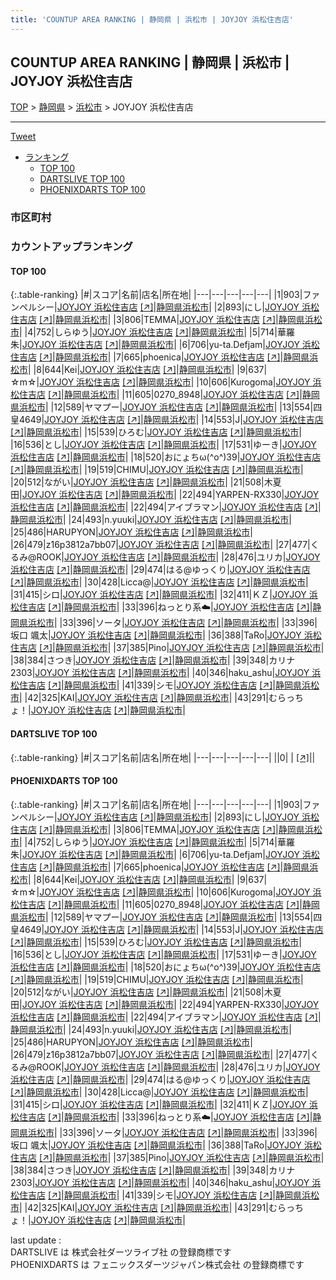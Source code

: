 ```yaml
---
title: 'COUNTUP AREA RANKING | 静岡県 | 浜松市 | JOYJOY 浜松住吉店'
---
```

## COUNTUP AREA RANKING | 静岡県 | 浜松市 | JOYJOY 浜松住吉店

[TOP](/darts/rank/) > [静岡県](/darts/rank/静岡県/) > [浜松市](/darts/rank/静岡県/浜松市/) > JOYJOY 浜松住吉店

___

<a href="https://twitter.com/share?ref_src=twsrc%5Etfw" data-text="COUNTUP AREA RANKING | 静岡県浜松市JOYJOY 浜松住吉店" class="twitter-share-button" data-hashtags="DARTSLIVE,PHOENIXDARTS,darts,ダーツ" data-show-count="false">Tweet</a>

* [ランキング](#カウントアップランキング)
    * [TOP 100](#top-100)
    * [DARTSLIVE TOP 100](#dartslive-top-100)
    * [PHOENIXDARTS TOP 100](#phoenixdarts-top-100)

### 市区町村

<ul>

</ul>

### カウントアップランキング

#### TOP 100



{:.table-ranking}
|#|スコア|名前|店名|所在地|
|---|---|---|---|---|
|1|903|<span class="rank-name-pd">ファンペルシー</span>|<a href="/darts/rank/shops/56503.html">JOYJOY 浜松住吉店</a> <a href="https://vs.phoenixdarts.com/jp/shop/shopDetailInfo/s_56503?s_seq=56503">[↗]</a>|<a href="/darts/rank/静岡県/浜松市">静岡県浜松市</a>|
|2|893|<span class="rank-name-pd">にし</span>|<a href="/darts/rank/shops/56503.html">JOYJOY 浜松住吉店</a> <a href="https://vs.phoenixdarts.com/jp/shop/shopDetailInfo/s_56503?s_seq=56503">[↗]</a>|<a href="/darts/rank/静岡県/浜松市">静岡県浜松市</a>|
|3|806|<span class="rank-name-pd">TEMMA</span>|<a href="/darts/rank/shops/56503.html">JOYJOY 浜松住吉店</a> <a href="https://vs.phoenixdarts.com/jp/shop/shopDetailInfo/s_56503?s_seq=56503">[↗]</a>|<a href="/darts/rank/静岡県/浜松市">静岡県浜松市</a>|
|4|752|<span class="rank-name-pd">しらゆう</span>|<a href="/darts/rank/shops/56503.html">JOYJOY 浜松住吉店</a> <a href="https://vs.phoenixdarts.com/jp/shop/shopDetailInfo/s_56503?s_seq=56503">[↗]</a>|<a href="/darts/rank/静岡県/浜松市">静岡県浜松市</a>|
|5|714|<span class="rank-name-pd">華羅朱</span>|<a href="/darts/rank/shops/56503.html">JOYJOY 浜松住吉店</a> <a href="https://vs.phoenixdarts.com/jp/shop/shopDetailInfo/s_56503?s_seq=56503">[↗]</a>|<a href="/darts/rank/静岡県/浜松市">静岡県浜松市</a>|
|6|706|<span class="rank-name-pd">yu-ta.Defjam</span>|<a href="/darts/rank/shops/56503.html">JOYJOY 浜松住吉店</a> <a href="https://vs.phoenixdarts.com/jp/shop/shopDetailInfo/s_56503?s_seq=56503">[↗]</a>|<a href="/darts/rank/静岡県/浜松市">静岡県浜松市</a>|
|7|665|<span class="rank-name-pd">phoenica</span>|<a href="/darts/rank/shops/56503.html">JOYJOY 浜松住吉店</a> <a href="https://vs.phoenixdarts.com/jp/shop/shopDetailInfo/s_56503?s_seq=56503">[↗]</a>|<a href="/darts/rank/静岡県/浜松市">静岡県浜松市</a>|
|8|644|<span class="rank-name-pd">Kei</span>|<a href="/darts/rank/shops/56503.html">JOYJOY 浜松住吉店</a> <a href="https://vs.phoenixdarts.com/jp/shop/shopDetailInfo/s_56503?s_seq=56503">[↗]</a>|<a href="/darts/rank/静岡県/浜松市">静岡県浜松市</a>|
|9|637|<span class="rank-name-pd">☆m☆</span>|<a href="/darts/rank/shops/56503.html">JOYJOY 浜松住吉店</a> <a href="https://vs.phoenixdarts.com/jp/shop/shopDetailInfo/s_56503?s_seq=56503">[↗]</a>|<a href="/darts/rank/静岡県/浜松市">静岡県浜松市</a>|
|10|606|<span class="rank-name-pd">Kurogoma</span>|<a href="/darts/rank/shops/56503.html">JOYJOY 浜松住吉店</a> <a href="https://vs.phoenixdarts.com/jp/shop/shopDetailInfo/s_56503?s_seq=56503">[↗]</a>|<a href="/darts/rank/静岡県/浜松市">静岡県浜松市</a>|
|11|605|<span class="rank-name-pd">0270_8948</span>|<a href="/darts/rank/shops/56503.html">JOYJOY 浜松住吉店</a> <a href="https://vs.phoenixdarts.com/jp/shop/shopDetailInfo/s_56503?s_seq=56503">[↗]</a>|<a href="/darts/rank/静岡県/浜松市">静岡県浜松市</a>|
|12|589|<span class="rank-name-pd">ヤマプー</span>|<a href="/darts/rank/shops/56503.html">JOYJOY 浜松住吉店</a> <a href="https://vs.phoenixdarts.com/jp/shop/shopDetailInfo/s_56503?s_seq=56503">[↗]</a>|<a href="/darts/rank/静岡県/浜松市">静岡県浜松市</a>|
|13|554|<span class="rank-name-pd">四皇4649</span>|<a href="/darts/rank/shops/56503.html">JOYJOY 浜松住吉店</a> <a href="https://vs.phoenixdarts.com/jp/shop/shopDetailInfo/s_56503?s_seq=56503">[↗]</a>|<a href="/darts/rank/静岡県/浜松市">静岡県浜松市</a>|
|14|553|<span class="rank-name-pd">J</span>|<a href="/darts/rank/shops/56503.html">JOYJOY 浜松住吉店</a> <a href="https://vs.phoenixdarts.com/jp/shop/shopDetailInfo/s_56503?s_seq=56503">[↗]</a>|<a href="/darts/rank/静岡県/浜松市">静岡県浜松市</a>|
|15|539|<span class="rank-name-pd">ひろむ</span>|<a href="/darts/rank/shops/56503.html">JOYJOY 浜松住吉店</a> <a href="https://vs.phoenixdarts.com/jp/shop/shopDetailInfo/s_56503?s_seq=56503">[↗]</a>|<a href="/darts/rank/静岡県/浜松市">静岡県浜松市</a>|
|16|536|<span class="rank-name-pd">とし</span>|<a href="/darts/rank/shops/56503.html">JOYJOY 浜松住吉店</a> <a href="https://vs.phoenixdarts.com/jp/shop/shopDetailInfo/s_56503?s_seq=56503">[↗]</a>|<a href="/darts/rank/静岡県/浜松市">静岡県浜松市</a>|
|17|531|<span class="rank-name-pd">ゆーき</span>|<a href="/darts/rank/shops/56503.html">JOYJOY 浜松住吉店</a> <a href="https://vs.phoenixdarts.com/jp/shop/shopDetailInfo/s_56503?s_seq=56503">[↗]</a>|<a href="/darts/rank/静岡県/浜松市">静岡県浜松市</a>|
|18|520|<span class="rank-name-pd">おにょちω(^o^)39</span>|<a href="/darts/rank/shops/56503.html">JOYJOY 浜松住吉店</a> <a href="https://vs.phoenixdarts.com/jp/shop/shopDetailInfo/s_56503?s_seq=56503">[↗]</a>|<a href="/darts/rank/静岡県/浜松市">静岡県浜松市</a>|
|19|519|<span class="rank-name-pd">CHIMU</span>|<a href="/darts/rank/shops/56503.html">JOYJOY 浜松住吉店</a> <a href="https://vs.phoenixdarts.com/jp/shop/shopDetailInfo/s_56503?s_seq=56503">[↗]</a>|<a href="/darts/rank/静岡県/浜松市">静岡県浜松市</a>|
|20|512|<span class="rank-name-pd">ながい</span>|<a href="/darts/rank/shops/56503.html">JOYJOY 浜松住吉店</a> <a href="https://vs.phoenixdarts.com/jp/shop/shopDetailInfo/s_56503?s_seq=56503">[↗]</a>|<a href="/darts/rank/静岡県/浜松市">静岡県浜松市</a>|
|21|508|<span class="rank-name-pd">木夏田</span>|<a href="/darts/rank/shops/56503.html">JOYJOY 浜松住吉店</a> <a href="https://vs.phoenixdarts.com/jp/shop/shopDetailInfo/s_56503?s_seq=56503">[↗]</a>|<a href="/darts/rank/静岡県/浜松市">静岡県浜松市</a>|
|22|494|<span class="rank-name-pd">YARPEN-RX330</span>|<a href="/darts/rank/shops/56503.html">JOYJOY 浜松住吉店</a> <a href="https://vs.phoenixdarts.com/jp/shop/shopDetailInfo/s_56503?s_seq=56503">[↗]</a>|<a href="/darts/rank/静岡県/浜松市">静岡県浜松市</a>|
|22|494|<span class="rank-name-pd">アイブラマン</span>|<a href="/darts/rank/shops/56503.html">JOYJOY 浜松住吉店</a> <a href="https://vs.phoenixdarts.com/jp/shop/shopDetailInfo/s_56503?s_seq=56503">[↗]</a>|<a href="/darts/rank/静岡県/浜松市">静岡県浜松市</a>|
|24|493|<span class="rank-name-pd">n.yuuki</span>|<a href="/darts/rank/shops/56503.html">JOYJOY 浜松住吉店</a> <a href="https://vs.phoenixdarts.com/jp/shop/shopDetailInfo/s_56503?s_seq=56503">[↗]</a>|<a href="/darts/rank/静岡県/浜松市">静岡県浜松市</a>|
|25|486|<span class="rank-name-pd">HARUPYON</span>|<a href="/darts/rank/shops/56503.html">JOYJOY 浜松住吉店</a> <a href="https://vs.phoenixdarts.com/jp/shop/shopDetailInfo/s_56503?s_seq=56503">[↗]</a>|<a href="/darts/rank/静岡県/浜松市">静岡県浜松市</a>|
|26|479|<span class="rank-name-pd">z16p3812a7bb07</span>|<a href="/darts/rank/shops/56503.html">JOYJOY 浜松住吉店</a> <a href="https://vs.phoenixdarts.com/jp/shop/shopDetailInfo/s_56503?s_seq=56503">[↗]</a>|<a href="/darts/rank/静岡県/浜松市">静岡県浜松市</a>|
|27|477|<span class="rank-name-pd">くるみ@ROOK</span>|<a href="/darts/rank/shops/56503.html">JOYJOY 浜松住吉店</a> <a href="https://vs.phoenixdarts.com/jp/shop/shopDetailInfo/s_56503?s_seq=56503">[↗]</a>|<a href="/darts/rank/静岡県/浜松市">静岡県浜松市</a>|
|28|476|<span class="rank-name-pd">ユリカ</span>|<a href="/darts/rank/shops/56503.html">JOYJOY 浜松住吉店</a> <a href="https://vs.phoenixdarts.com/jp/shop/shopDetailInfo/s_56503?s_seq=56503">[↗]</a>|<a href="/darts/rank/静岡県/浜松市">静岡県浜松市</a>|
|29|474|<span class="rank-name-pd">はる@ゆっくり</span>|<a href="/darts/rank/shops/56503.html">JOYJOY 浜松住吉店</a> <a href="https://vs.phoenixdarts.com/jp/shop/shopDetailInfo/s_56503?s_seq=56503">[↗]</a>|<a href="/darts/rank/静岡県/浜松市">静岡県浜松市</a>|
|30|428|<span class="rank-name-pd">Licca@</span>|<a href="/darts/rank/shops/56503.html">JOYJOY 浜松住吉店</a> <a href="https://vs.phoenixdarts.com/jp/shop/shopDetailInfo/s_56503?s_seq=56503">[↗]</a>|<a href="/darts/rank/静岡県/浜松市">静岡県浜松市</a>|
|31|415|<span class="rank-name-pd">シロ</span>|<a href="/darts/rank/shops/56503.html">JOYJOY 浜松住吉店</a> <a href="https://vs.phoenixdarts.com/jp/shop/shopDetailInfo/s_56503?s_seq=56503">[↗]</a>|<a href="/darts/rank/静岡県/浜松市">静岡県浜松市</a>|
|32|411|<span class="rank-name-pd">ＫＺ</span>|<a href="/darts/rank/shops/56503.html">JOYJOY 浜松住吉店</a> <a href="https://vs.phoenixdarts.com/jp/shop/shopDetailInfo/s_56503?s_seq=56503">[↗]</a>|<a href="/darts/rank/静岡県/浜松市">静岡県浜松市</a>|
|33|396|<span class="rank-name-pd">ねっとり系☁️</span>|<a href="/darts/rank/shops/56503.html">JOYJOY 浜松住吉店</a> <a href="https://vs.phoenixdarts.com/jp/shop/shopDetailInfo/s_56503?s_seq=56503">[↗]</a>|<a href="/darts/rank/静岡県/浜松市">静岡県浜松市</a>|
|33|396|<span class="rank-name-pd">ソータ</span>|<a href="/darts/rank/shops/56503.html">JOYJOY 浜松住吉店</a> <a href="https://vs.phoenixdarts.com/jp/shop/shopDetailInfo/s_56503?s_seq=56503">[↗]</a>|<a href="/darts/rank/静岡県/浜松市">静岡県浜松市</a>|
|33|396|<span class="rank-name-pd">坂口 颯太</span>|<a href="/darts/rank/shops/56503.html">JOYJOY 浜松住吉店</a> <a href="https://vs.phoenixdarts.com/jp/shop/shopDetailInfo/s_56503?s_seq=56503">[↗]</a>|<a href="/darts/rank/静岡県/浜松市">静岡県浜松市</a>|
|36|388|<span class="rank-name-pd">TaRo</span>|<a href="/darts/rank/shops/56503.html">JOYJOY 浜松住吉店</a> <a href="https://vs.phoenixdarts.com/jp/shop/shopDetailInfo/s_56503?s_seq=56503">[↗]</a>|<a href="/darts/rank/静岡県/浜松市">静岡県浜松市</a>|
|37|385|<span class="rank-name-pd">Pino</span>|<a href="/darts/rank/shops/56503.html">JOYJOY 浜松住吉店</a> <a href="https://vs.phoenixdarts.com/jp/shop/shopDetailInfo/s_56503?s_seq=56503">[↗]</a>|<a href="/darts/rank/静岡県/浜松市">静岡県浜松市</a>|
|38|384|<span class="rank-name-pd">さつき</span>|<a href="/darts/rank/shops/56503.html">JOYJOY 浜松住吉店</a> <a href="https://vs.phoenixdarts.com/jp/shop/shopDetailInfo/s_56503?s_seq=56503">[↗]</a>|<a href="/darts/rank/静岡県/浜松市">静岡県浜松市</a>|
|39|348|<span class="rank-name-pd">カリナ2303</span>|<a href="/darts/rank/shops/56503.html">JOYJOY 浜松住吉店</a> <a href="https://vs.phoenixdarts.com/jp/shop/shopDetailInfo/s_56503?s_seq=56503">[↗]</a>|<a href="/darts/rank/静岡県/浜松市">静岡県浜松市</a>|
|40|346|<span class="rank-name-pd">haku_ashu</span>|<a href="/darts/rank/shops/56503.html">JOYJOY 浜松住吉店</a> <a href="https://vs.phoenixdarts.com/jp/shop/shopDetailInfo/s_56503?s_seq=56503">[↗]</a>|<a href="/darts/rank/静岡県/浜松市">静岡県浜松市</a>|
|41|339|<span class="rank-name-pd">シモ</span>|<a href="/darts/rank/shops/56503.html">JOYJOY 浜松住吉店</a> <a href="https://vs.phoenixdarts.com/jp/shop/shopDetailInfo/s_56503?s_seq=56503">[↗]</a>|<a href="/darts/rank/静岡県/浜松市">静岡県浜松市</a>|
|42|325|<span class="rank-name-pd">KAI</span>|<a href="/darts/rank/shops/56503.html">JOYJOY 浜松住吉店</a> <a href="https://vs.phoenixdarts.com/jp/shop/shopDetailInfo/s_56503?s_seq=56503">[↗]</a>|<a href="/darts/rank/静岡県/浜松市">静岡県浜松市</a>|
|43|291|<span class="rank-name-pd">むらっちょ！</span>|<a href="/darts/rank/shops/56503.html">JOYJOY 浜松住吉店</a> <a href="https://vs.phoenixdarts.com/jp/shop/shopDetailInfo/s_56503?s_seq=56503">[↗]</a>|<a href="/darts/rank/静岡県/浜松市">静岡県浜松市</a>|


#### DARTSLIVE TOP 100



{:.table-ranking}
|#|スコア|名前|店名|所在地|
|---|---|---|---|---|
||0|<span class="rank-name-dl"> </span>|<a href="/darts/rank/shops/.html"></a> <a href="">[↗]</a>|<a href="/darts/rank//"></a>|


#### PHOENIXDARTS TOP 100



{:.table-ranking}
|#|スコア|名前|店名|所在地|
|---|---|---|---|---|
|1|903|<span class="rank-name-pd">ファンペルシー</span>|<a href="/darts/rank/shops/56503.html">JOYJOY 浜松住吉店</a> <a href="https://vs.phoenixdarts.com/jp/shop/shopDetailInfo/s_56503?s_seq=56503">[↗]</a>|<a href="/darts/rank/静岡県/浜松市">静岡県浜松市</a>|
|2|893|<span class="rank-name-pd">にし</span>|<a href="/darts/rank/shops/56503.html">JOYJOY 浜松住吉店</a> <a href="https://vs.phoenixdarts.com/jp/shop/shopDetailInfo/s_56503?s_seq=56503">[↗]</a>|<a href="/darts/rank/静岡県/浜松市">静岡県浜松市</a>|
|3|806|<span class="rank-name-pd">TEMMA</span>|<a href="/darts/rank/shops/56503.html">JOYJOY 浜松住吉店</a> <a href="https://vs.phoenixdarts.com/jp/shop/shopDetailInfo/s_56503?s_seq=56503">[↗]</a>|<a href="/darts/rank/静岡県/浜松市">静岡県浜松市</a>|
|4|752|<span class="rank-name-pd">しらゆう</span>|<a href="/darts/rank/shops/56503.html">JOYJOY 浜松住吉店</a> <a href="https://vs.phoenixdarts.com/jp/shop/shopDetailInfo/s_56503?s_seq=56503">[↗]</a>|<a href="/darts/rank/静岡県/浜松市">静岡県浜松市</a>|
|5|714|<span class="rank-name-pd">華羅朱</span>|<a href="/darts/rank/shops/56503.html">JOYJOY 浜松住吉店</a> <a href="https://vs.phoenixdarts.com/jp/shop/shopDetailInfo/s_56503?s_seq=56503">[↗]</a>|<a href="/darts/rank/静岡県/浜松市">静岡県浜松市</a>|
|6|706|<span class="rank-name-pd">yu-ta.Defjam</span>|<a href="/darts/rank/shops/56503.html">JOYJOY 浜松住吉店</a> <a href="https://vs.phoenixdarts.com/jp/shop/shopDetailInfo/s_56503?s_seq=56503">[↗]</a>|<a href="/darts/rank/静岡県/浜松市">静岡県浜松市</a>|
|7|665|<span class="rank-name-pd">phoenica</span>|<a href="/darts/rank/shops/56503.html">JOYJOY 浜松住吉店</a> <a href="https://vs.phoenixdarts.com/jp/shop/shopDetailInfo/s_56503?s_seq=56503">[↗]</a>|<a href="/darts/rank/静岡県/浜松市">静岡県浜松市</a>|
|8|644|<span class="rank-name-pd">Kei</span>|<a href="/darts/rank/shops/56503.html">JOYJOY 浜松住吉店</a> <a href="https://vs.phoenixdarts.com/jp/shop/shopDetailInfo/s_56503?s_seq=56503">[↗]</a>|<a href="/darts/rank/静岡県/浜松市">静岡県浜松市</a>|
|9|637|<span class="rank-name-pd">☆m☆</span>|<a href="/darts/rank/shops/56503.html">JOYJOY 浜松住吉店</a> <a href="https://vs.phoenixdarts.com/jp/shop/shopDetailInfo/s_56503?s_seq=56503">[↗]</a>|<a href="/darts/rank/静岡県/浜松市">静岡県浜松市</a>|
|10|606|<span class="rank-name-pd">Kurogoma</span>|<a href="/darts/rank/shops/56503.html">JOYJOY 浜松住吉店</a> <a href="https://vs.phoenixdarts.com/jp/shop/shopDetailInfo/s_56503?s_seq=56503">[↗]</a>|<a href="/darts/rank/静岡県/浜松市">静岡県浜松市</a>|
|11|605|<span class="rank-name-pd">0270_8948</span>|<a href="/darts/rank/shops/56503.html">JOYJOY 浜松住吉店</a> <a href="https://vs.phoenixdarts.com/jp/shop/shopDetailInfo/s_56503?s_seq=56503">[↗]</a>|<a href="/darts/rank/静岡県/浜松市">静岡県浜松市</a>|
|12|589|<span class="rank-name-pd">ヤマプー</span>|<a href="/darts/rank/shops/56503.html">JOYJOY 浜松住吉店</a> <a href="https://vs.phoenixdarts.com/jp/shop/shopDetailInfo/s_56503?s_seq=56503">[↗]</a>|<a href="/darts/rank/静岡県/浜松市">静岡県浜松市</a>|
|13|554|<span class="rank-name-pd">四皇4649</span>|<a href="/darts/rank/shops/56503.html">JOYJOY 浜松住吉店</a> <a href="https://vs.phoenixdarts.com/jp/shop/shopDetailInfo/s_56503?s_seq=56503">[↗]</a>|<a href="/darts/rank/静岡県/浜松市">静岡県浜松市</a>|
|14|553|<span class="rank-name-pd">J</span>|<a href="/darts/rank/shops/56503.html">JOYJOY 浜松住吉店</a> <a href="https://vs.phoenixdarts.com/jp/shop/shopDetailInfo/s_56503?s_seq=56503">[↗]</a>|<a href="/darts/rank/静岡県/浜松市">静岡県浜松市</a>|
|15|539|<span class="rank-name-pd">ひろむ</span>|<a href="/darts/rank/shops/56503.html">JOYJOY 浜松住吉店</a> <a href="https://vs.phoenixdarts.com/jp/shop/shopDetailInfo/s_56503?s_seq=56503">[↗]</a>|<a href="/darts/rank/静岡県/浜松市">静岡県浜松市</a>|
|16|536|<span class="rank-name-pd">とし</span>|<a href="/darts/rank/shops/56503.html">JOYJOY 浜松住吉店</a> <a href="https://vs.phoenixdarts.com/jp/shop/shopDetailInfo/s_56503?s_seq=56503">[↗]</a>|<a href="/darts/rank/静岡県/浜松市">静岡県浜松市</a>|
|17|531|<span class="rank-name-pd">ゆーき</span>|<a href="/darts/rank/shops/56503.html">JOYJOY 浜松住吉店</a> <a href="https://vs.phoenixdarts.com/jp/shop/shopDetailInfo/s_56503?s_seq=56503">[↗]</a>|<a href="/darts/rank/静岡県/浜松市">静岡県浜松市</a>|
|18|520|<span class="rank-name-pd">おにょちω(^o^)39</span>|<a href="/darts/rank/shops/56503.html">JOYJOY 浜松住吉店</a> <a href="https://vs.phoenixdarts.com/jp/shop/shopDetailInfo/s_56503?s_seq=56503">[↗]</a>|<a href="/darts/rank/静岡県/浜松市">静岡県浜松市</a>|
|19|519|<span class="rank-name-pd">CHIMU</span>|<a href="/darts/rank/shops/56503.html">JOYJOY 浜松住吉店</a> <a href="https://vs.phoenixdarts.com/jp/shop/shopDetailInfo/s_56503?s_seq=56503">[↗]</a>|<a href="/darts/rank/静岡県/浜松市">静岡県浜松市</a>|
|20|512|<span class="rank-name-pd">ながい</span>|<a href="/darts/rank/shops/56503.html">JOYJOY 浜松住吉店</a> <a href="https://vs.phoenixdarts.com/jp/shop/shopDetailInfo/s_56503?s_seq=56503">[↗]</a>|<a href="/darts/rank/静岡県/浜松市">静岡県浜松市</a>|
|21|508|<span class="rank-name-pd">木夏田</span>|<a href="/darts/rank/shops/56503.html">JOYJOY 浜松住吉店</a> <a href="https://vs.phoenixdarts.com/jp/shop/shopDetailInfo/s_56503?s_seq=56503">[↗]</a>|<a href="/darts/rank/静岡県/浜松市">静岡県浜松市</a>|
|22|494|<span class="rank-name-pd">YARPEN-RX330</span>|<a href="/darts/rank/shops/56503.html">JOYJOY 浜松住吉店</a> <a href="https://vs.phoenixdarts.com/jp/shop/shopDetailInfo/s_56503?s_seq=56503">[↗]</a>|<a href="/darts/rank/静岡県/浜松市">静岡県浜松市</a>|
|22|494|<span class="rank-name-pd">アイブラマン</span>|<a href="/darts/rank/shops/56503.html">JOYJOY 浜松住吉店</a> <a href="https://vs.phoenixdarts.com/jp/shop/shopDetailInfo/s_56503?s_seq=56503">[↗]</a>|<a href="/darts/rank/静岡県/浜松市">静岡県浜松市</a>|
|24|493|<span class="rank-name-pd">n.yuuki</span>|<a href="/darts/rank/shops/56503.html">JOYJOY 浜松住吉店</a> <a href="https://vs.phoenixdarts.com/jp/shop/shopDetailInfo/s_56503?s_seq=56503">[↗]</a>|<a href="/darts/rank/静岡県/浜松市">静岡県浜松市</a>|
|25|486|<span class="rank-name-pd">HARUPYON</span>|<a href="/darts/rank/shops/56503.html">JOYJOY 浜松住吉店</a> <a href="https://vs.phoenixdarts.com/jp/shop/shopDetailInfo/s_56503?s_seq=56503">[↗]</a>|<a href="/darts/rank/静岡県/浜松市">静岡県浜松市</a>|
|26|479|<span class="rank-name-pd">z16p3812a7bb07</span>|<a href="/darts/rank/shops/56503.html">JOYJOY 浜松住吉店</a> <a href="https://vs.phoenixdarts.com/jp/shop/shopDetailInfo/s_56503?s_seq=56503">[↗]</a>|<a href="/darts/rank/静岡県/浜松市">静岡県浜松市</a>|
|27|477|<span class="rank-name-pd">くるみ@ROOK</span>|<a href="/darts/rank/shops/56503.html">JOYJOY 浜松住吉店</a> <a href="https://vs.phoenixdarts.com/jp/shop/shopDetailInfo/s_56503?s_seq=56503">[↗]</a>|<a href="/darts/rank/静岡県/浜松市">静岡県浜松市</a>|
|28|476|<span class="rank-name-pd">ユリカ</span>|<a href="/darts/rank/shops/56503.html">JOYJOY 浜松住吉店</a> <a href="https://vs.phoenixdarts.com/jp/shop/shopDetailInfo/s_56503?s_seq=56503">[↗]</a>|<a href="/darts/rank/静岡県/浜松市">静岡県浜松市</a>|
|29|474|<span class="rank-name-pd">はる@ゆっくり</span>|<a href="/darts/rank/shops/56503.html">JOYJOY 浜松住吉店</a> <a href="https://vs.phoenixdarts.com/jp/shop/shopDetailInfo/s_56503?s_seq=56503">[↗]</a>|<a href="/darts/rank/静岡県/浜松市">静岡県浜松市</a>|
|30|428|<span class="rank-name-pd">Licca@</span>|<a href="/darts/rank/shops/56503.html">JOYJOY 浜松住吉店</a> <a href="https://vs.phoenixdarts.com/jp/shop/shopDetailInfo/s_56503?s_seq=56503">[↗]</a>|<a href="/darts/rank/静岡県/浜松市">静岡県浜松市</a>|
|31|415|<span class="rank-name-pd">シロ</span>|<a href="/darts/rank/shops/56503.html">JOYJOY 浜松住吉店</a> <a href="https://vs.phoenixdarts.com/jp/shop/shopDetailInfo/s_56503?s_seq=56503">[↗]</a>|<a href="/darts/rank/静岡県/浜松市">静岡県浜松市</a>|
|32|411|<span class="rank-name-pd">ＫＺ</span>|<a href="/darts/rank/shops/56503.html">JOYJOY 浜松住吉店</a> <a href="https://vs.phoenixdarts.com/jp/shop/shopDetailInfo/s_56503?s_seq=56503">[↗]</a>|<a href="/darts/rank/静岡県/浜松市">静岡県浜松市</a>|
|33|396|<span class="rank-name-pd">ねっとり系☁️</span>|<a href="/darts/rank/shops/56503.html">JOYJOY 浜松住吉店</a> <a href="https://vs.phoenixdarts.com/jp/shop/shopDetailInfo/s_56503?s_seq=56503">[↗]</a>|<a href="/darts/rank/静岡県/浜松市">静岡県浜松市</a>|
|33|396|<span class="rank-name-pd">ソータ</span>|<a href="/darts/rank/shops/56503.html">JOYJOY 浜松住吉店</a> <a href="https://vs.phoenixdarts.com/jp/shop/shopDetailInfo/s_56503?s_seq=56503">[↗]</a>|<a href="/darts/rank/静岡県/浜松市">静岡県浜松市</a>|
|33|396|<span class="rank-name-pd">坂口 颯太</span>|<a href="/darts/rank/shops/56503.html">JOYJOY 浜松住吉店</a> <a href="https://vs.phoenixdarts.com/jp/shop/shopDetailInfo/s_56503?s_seq=56503">[↗]</a>|<a href="/darts/rank/静岡県/浜松市">静岡県浜松市</a>|
|36|388|<span class="rank-name-pd">TaRo</span>|<a href="/darts/rank/shops/56503.html">JOYJOY 浜松住吉店</a> <a href="https://vs.phoenixdarts.com/jp/shop/shopDetailInfo/s_56503?s_seq=56503">[↗]</a>|<a href="/darts/rank/静岡県/浜松市">静岡県浜松市</a>|
|37|385|<span class="rank-name-pd">Pino</span>|<a href="/darts/rank/shops/56503.html">JOYJOY 浜松住吉店</a> <a href="https://vs.phoenixdarts.com/jp/shop/shopDetailInfo/s_56503?s_seq=56503">[↗]</a>|<a href="/darts/rank/静岡県/浜松市">静岡県浜松市</a>|
|38|384|<span class="rank-name-pd">さつき</span>|<a href="/darts/rank/shops/56503.html">JOYJOY 浜松住吉店</a> <a href="https://vs.phoenixdarts.com/jp/shop/shopDetailInfo/s_56503?s_seq=56503">[↗]</a>|<a href="/darts/rank/静岡県/浜松市">静岡県浜松市</a>|
|39|348|<span class="rank-name-pd">カリナ2303</span>|<a href="/darts/rank/shops/56503.html">JOYJOY 浜松住吉店</a> <a href="https://vs.phoenixdarts.com/jp/shop/shopDetailInfo/s_56503?s_seq=56503">[↗]</a>|<a href="/darts/rank/静岡県/浜松市">静岡県浜松市</a>|
|40|346|<span class="rank-name-pd">haku_ashu</span>|<a href="/darts/rank/shops/56503.html">JOYJOY 浜松住吉店</a> <a href="https://vs.phoenixdarts.com/jp/shop/shopDetailInfo/s_56503?s_seq=56503">[↗]</a>|<a href="/darts/rank/静岡県/浜松市">静岡県浜松市</a>|
|41|339|<span class="rank-name-pd">シモ</span>|<a href="/darts/rank/shops/56503.html">JOYJOY 浜松住吉店</a> <a href="https://vs.phoenixdarts.com/jp/shop/shopDetailInfo/s_56503?s_seq=56503">[↗]</a>|<a href="/darts/rank/静岡県/浜松市">静岡県浜松市</a>|
|42|325|<span class="rank-name-pd">KAI</span>|<a href="/darts/rank/shops/56503.html">JOYJOY 浜松住吉店</a> <a href="https://vs.phoenixdarts.com/jp/shop/shopDetailInfo/s_56503?s_seq=56503">[↗]</a>|<a href="/darts/rank/静岡県/浜松市">静岡県浜松市</a>|
|43|291|<span class="rank-name-pd">むらっちょ！</span>|<a href="/darts/rank/shops/56503.html">JOYJOY 浜松住吉店</a> <a href="https://vs.phoenixdarts.com/jp/shop/shopDetailInfo/s_56503?s_seq=56503">[↗]</a>|<a href="/darts/rank/静岡県/浜松市">静岡県浜松市</a>|


<div class="footer border-top border-gray-light mt-5 pt-3 text-right text-gray">
    last update : <span style="font-weight: italic" id="foot_last_modified"></span><br />
    DARTSLIVE は 株式会社ダーツライブ社 の登録商標です<br />
    PHOENIXDARTS は フェニックスダーツジャパン株式会社 の登録商標です<br />
</div>

<script src="https://cdnjs.cloudflare.com/ajax/libs/jquery.tablesorter/2.31.3/js/jquery.tablesorter.min.js" integrity="sha512-qzgd5cYSZcosqpzpn7zF2ZId8f/8CHmFKZ8j7mU4OUXTNRd5g+ZHBPsgKEwoqxCtdQvExE5LprwwPAgoicguNg==" crossorigin="anonymous" referrerpolicy="no-referrer"></script>
<link rel="stylesheet" href="https://cdnjs.cloudflare.com/ajax/libs/jquery.tablesorter/2.31.3/css/theme.default.min.css" integrity="sha512-wghhOJkjQX0Lh3NSWvNKeZ0ZpNn+SPVXX1Qyc9OCaogADktxrBiBdKGDoqVUOyhStvMBmJQ8ZdMHiR3wuEq8+w==" crossorigin="anonymous" referrerpolicy="no-referrer" />
<script>
$(function() {
    $(".table-ranking").tablesorter({sortList:[[0, 0]]});
    $("#foot_last_modified").text(formatDate(new Date(document.lastModified), 'yyyy-MM-dd HH:mm:ss'));
});
</script>

<script async src="https://platform.twitter.com/widgets.js" charset="utf-8"></script>